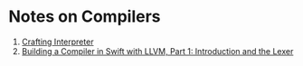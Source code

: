 # Notes on Compilers

1. [Crafting Interpreter](http://www.craftinginterpreters.com/contents.html)
1. [Building a Compiler in Swift with LLVM, Part 1: Introduction and the Lexer](https://harlanhaskins.com/2017/01/08/building-a-compiler-with-swift-in-llvm-part-1-introduction-and-the-lexer.html)